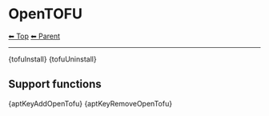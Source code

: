 # OpenTOFU

<!-- TEMPLATE header 2 -->
[⬅ Top](index.md) [⬅ Parent ](../index.md)
<hr />

{tofuInstall}
{tofuUninstall}

## Support functions

{aptKeyAddOpenTofu}
{aptKeyRemoveOpenTofu}
